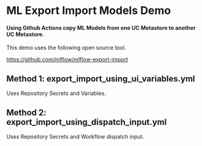 # ML Export Import Models Demo

#### Using Github Actions copy ML Models from one UC Metastore to another UC Metastore.

This demo uses the following open source tool.

https://github.com/mlflow/mlflow-export-import

## Method 1: export_import_using_ui_variables.yml

Uses Repository Secrets and Variables.

## Method 2: export_import_using_dispatch_input.yml

Uses Repository Secrets and Workflow dispatch input.

